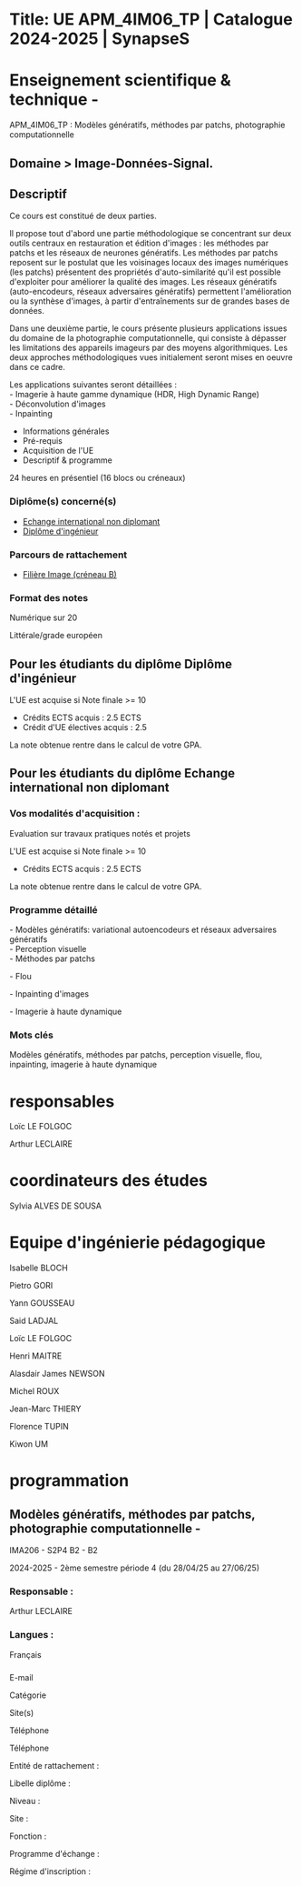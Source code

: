 # Title: UE APM_4IM06_TP | Catalogue 2024-2025 | SynapseS

#  [ ](/catalogue/2024-2025) Enseignement scientifique & technique \-
APM_4IM06_TP : Modèles génératifs, méthodes par patchs, photographie
computationnelle

## Domaine > Image-Données-Signal.

## Descriptif

Ce cours est constitué de deux parties.

  
Il propose tout d'abord une partie méthodologique se concentrant sur deux
outils centraux en restauration et édition d'images : les méthodes par patchs
et les réseaux de neurones génératifs. Les méthodes par patchs reposent sur le
postulat que les voisinages locaux des images numériques (les patchs)
présentent des propriétés d'auto-similarité qu'il est possible d'exploiter
pour améliorer la qualité des images. Les réseaux génératifs (auto-encodeurs,
réseaux adversaires génératifs) permettent l'amélioration ou la synthèse
d'images, à partir d'entraînements sur de grandes bases de données.

  
Dans une deuxième partie, le cours présente plusieurs applications issues du
domaine de la photographie computationnelle, qui consiste à dépasser les
limitations des appareils imageurs par des moyens algorithmiques. Les deux
approches méthodologiques vues initialement seront mises en oeuvre dans ce
cadre.

  
Les applications suivantes seront détaillées :  
\- Imagerie à haute gamme dynamique (HDR, High Dynamic Range)  
\- Déconvolution d'images  
\- Inpainting

  * Informations générales
  * Pré-requis
  * Acquisition de l'UE
  * Descriptif & programme

24 heures en présentiel (16 blocs ou créneaux)

### Diplôme(s) concerné(s)

  * [Echange international non diplomant](/catalogue/2024-2025/diplome/1/PEI-echange-international-non-diplomant)
  * [Diplôme d'ingénieur](/catalogue/2024-2025/diplome/4/ING-diplome-d-ingenieur)

### Parcours de rattachement

  * [Filière Image (créneau B)](/catalogue/2024-2025/parcours/1372/IMA-filiere-image-creneau-b)

### Format des notes

Numérique sur 20

Littérale/grade européen

## Pour les étudiants du diplôme Diplôme d'ingénieur

L'UE est acquise si Note finale >= 10

  * Crédits ECTS acquis : 2.5 ECTS
  * Crédit d'UE électives acquis : 2.5

La note obtenue rentre dans le calcul de votre GPA.

## Pour les étudiants du diplôme Echange international non diplomant

### Vos modalités d'acquisition :

Evaluation sur travaux pratiques notés et projets

L'UE est acquise si Note finale >= 10

  * Crédits ECTS acquis : 2.5 ECTS

La note obtenue rentre dans le calcul de votre GPA.

### Programme détaillé

\- Modèles génératifs: variational autoencodeurs et réseaux adversaires
génératifs  
\- Perception visuelle  
\- Méthodes par patchs

\- Flou

\- Inpainting d'images

\- Imagerie à haute dynamique

### Mots clés

Modèles génératifs, méthodes par patchs, perception visuelle, flou,
inpainting, imagerie à haute dynamique

# responsables

Loïc LE FOLGOC

Arthur LECLAIRE

# coordinateurs des études

Sylvia ALVES DE SOUSA

# Equipe d'ingénierie pédagogique

Isabelle BLOCH

Pietro GORI

Yann GOUSSEAU

Said LADJAL

Loïc LE FOLGOC

Henri MAITRE

Alasdair James NEWSON

Michel ROUX

Jean-Marc THIERY

Florence TUPIN

Kiwon UM

# programmation

## Modèles génératifs, méthodes par patchs, photographie computationnelle -
IMA206 - S2P4 B2 - B2

2024-2025 - 2ème semestre période 4 (du 28/04/25 au 27/06/25)

### Responsable :

Arthur LECLAIRE

### Langues :

Français

###

E-mail

Catégorie

Site(s)

Téléphone

Téléphone

Entité de rattachement :

Libelle diplôme :

Niveau :

Site :

Fonction :

Programme d'échange :

Régime d'inscription :

